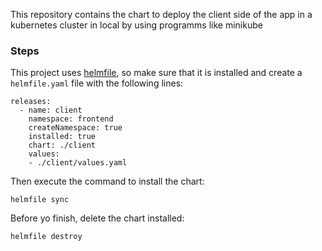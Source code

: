 This repository contains the chart to deploy the client side of the app in a kubernetes cluster in local by using programms like minikube

### Steps

This project uses [helmfile](https://helmfile.readthedocs.io/en/latest/), so make sure that it is installed and create a ```helmfile.yaml``` file with the following lines:

```
releases:
  - name: client
    namespace: frontend
    createNamespace: true
    installed: true
    chart: ./client
    values:
    - ./client/values.yaml
```

Then execute the command to install the chart:

```
helmfile sync
```

Before yo finish, delete the chart installed:

```
helmfile destroy
```
